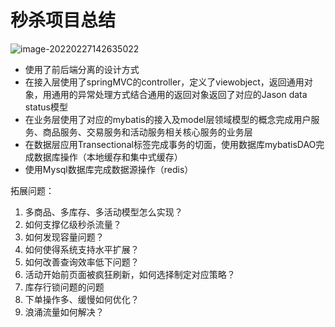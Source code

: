 # 秒杀项目总结

![image-20220227142635022](C:\Users\asus\AppData\Roaming\Typora\typora-user-images\image-20220227142635022.png)

- 使用了前后端分离的设计方式
- 在接入层使用了springMVC的controller，定义了viewobject，返回通用对象，用通用的异常处理方式结合通用的返回对象返回了对应的Jason data status模型
- 在业务层使用了对应的mybatis的接入及model层领域模型的概念完成用户服务、商品服务、交易服务和活动服务相关核心服务的业务层
- 在数据层应用Transectional标签完成事务的切面，使用数据库mybatisDAO完成数据库操作（本地缓存和集中式缓存）
- 使用Mysql数据库完成数据源操作（redis）

拓展问题：

1. 多商品、多库存、多活动模型怎么实现？
2. 如何支撑亿级秒杀流量？
3.  如何发现容量问题？
4. 如何使得系统支持水平扩展？
5. 如何改善查询效率低下问题？
6. 活动开始前页面被疯狂刷新，如何选择制定对应策略？
7. 库存行锁问题的问题
8. 下单操作多、缓慢如何优化？
9. 浪涌流量如何解决？